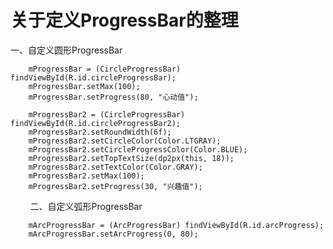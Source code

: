 # 关于定义ProgressBar的整理

一、自定义圆形ProgressBar
        
        mProgressBar = (CircleProgressBar) findViewById(R.id.circleProgressBar);
        mProgressBar.setMax(100);
        mProgressBar.setProgress(80, "心动值");

        mProgressBar2 = (CircleProgressBar) findViewById(R.id.circleProgressBar2);
        mProgressBar2.setRoundWidth(6f);
        mProgressBar2.setCircleColor(Color.LTGRAY);
        mProgressBar2.setCircleProgressColor(Color.BLUE);
        mProgressBar2.setTopTextSize(dp2px(this, 18));
        mProgressBar2.setTextColor(Color.GRAY);
        mProgressBar2.setMax(100);
        mProgressBar2.setProgress(30, "兴趣值");
        
二、自定义弧形ProgressBar
        
        mArcProgressBar = (ArcProgressBar) findViewById(R.id.arcProgress);
        mArcProgressBar.setArcProgress(0, 80);
